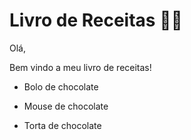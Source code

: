 # Livro de Receitas :man_cook:

Olá,

Bem vindo a meu livro de receitas!



- Bolo de chocolate

- Mouse de chocolate

- Torta de chocolate